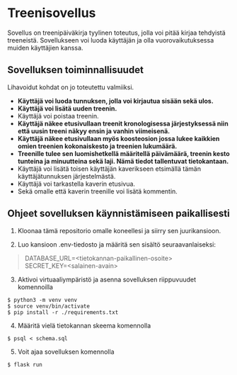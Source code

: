 # Treenisovellus

Sovellus on treenipäiväkirja tyylinen toteutus, jolla voi pitää kirjaa tehdyistä treeneistä. Sovellukseen voi luoda käyttäjän ja olla vuorovaikutuksessa muiden käyttäjien kanssa.

## Sovelluksen toiminnallisuudet
Lihavoidut kohdat on jo toteutettu valmiiksi.
- **Käyttäjä voi luoda tunnuksen, jolla voi kirjautua sisään sekä ulos.**
- **Käyttäjä voi lisätä uuden treenin.**
- Käyttäjä voi poistaa treenin.
- **Käyttäjä näkee etusivullaan treenit kronologisessa järjestyksessä niin että uusin treeni näkyy ensin ja vanhin viimeisenä.**
- **Käyttäjä näkee etusivullaan myös koosteosion jossa lukee kaikkien omien treenien kokonaiskesto ja treenien lukumäärä.**
- **Treenille tulee sen luomishetkellä määritellä päivämäärä, treenin kesto tunteina ja minuutteina sekä laji. Nämä tiedot tallentuvat tietokantaan.**
- Käyttäjä voi lisätä toisen käyttäjän kaverikseen etsimällä tämän käyttäjätunnuksen järjestelmästä.
- Käyttäjä voi tarkastella kaverin etusivua.
- Sekä omalle että kaverin treenille voi lisätä kommentin.   

  


## Ohjeet sovelluksen käynnistämiseen paikallisesti
1) Kloonaa tämä repositorio omalle koneellesi ja siirry sen juurikansioon.   

2) Luo kansioon .env-tiedosto ja määritä sen sisältö seuraavanlaiseksi:

> DATABASE_URL=\<tietokannan-paikallinen-osoite>   
> SECRET_KEY=\<salainen-avain>

3) Aktivoi virtuaaliympäristö ja asenna sovelluksen riippuvuudet komennoilla

`$ python3 -m venv venv`  
`$ source venv/bin/activate`  
`$ pip install -r ./requirements.txt`

4) Määritä vielä tietokannan skeema komennolla

`$ psql < schema.sql`

5) Voit ajaa sovelluksen komennolla

`$ flask run`

